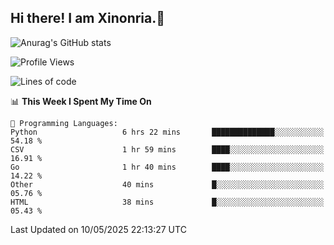 ## Hi there! I am Xinonria.👋

![Anurag's GitHub stats](https://status-git-main-xinonrias-projects-f26540e3.vercel.app/api?username=xinonria&hide=stars,issues)

<!--START_SECTION:waka-->
![Profile Views](http://img.shields.io/badge/Profile%20Views-0-blue)

![Lines of code](https://img.shields.io/badge/From%20Hello%20World%20I%27ve%20Written-3.1%20million%20lines%20of%20code-blue)

📊 **This Week I Spent My Time On** 

```text
💬 Programming Languages: 
Python                   6 hrs 22 mins       ██████████████░░░░░░░░░░░   54.18 % 
CSV                      1 hr 59 mins        ████░░░░░░░░░░░░░░░░░░░░░   16.91 % 
Go                       1 hr 40 mins        ████░░░░░░░░░░░░░░░░░░░░░   14.22 % 
Other                    40 mins             █░░░░░░░░░░░░░░░░░░░░░░░░   05.76 % 
HTML                     38 mins             █░░░░░░░░░░░░░░░░░░░░░░░░   05.43 % 
```


 Last Updated on 10/05/2025 22:13:27 UTC
<!--END_SECTION:waka-->

<!--
**xinonria/xinonria** is a ✨ _special_ ✨ repository because its `README.md` (this file) appears on your GitHub profile.

Here are some ideas to get you started:

- 🔭 I’m currently working on ...
- 🌱 I’m currently learning ...
- 👯 I’m looking to collaborate on ...
- 🤔 I’m looking for help with ...
- 💬 Ask me about ...
- 📫 How to reach me: ...
- 😄 Pronouns: ...
- ⚡ Fun fact: ...
-->
